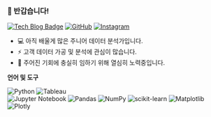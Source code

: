 ### 👋 반갑습니다!

[![Tech Blog Badge](https://img.shields.io/badge/Blog-CC0000?style=flat-square&logo=blogger&logoColor=white&link=https://seminj.tistory.com/)](https://seminj.tistory.com/) 
[![GitHub](https://img.shields.io/badge/github-%23121011.svg?style=flat-square&logo=github&logoColor=white&link=https://seminj.github.com)](https://seminj.github.io)
[![Instagram](https://img.shields.io/badge/Instagram-%23E4405F.svg?style=flat-square&logo=Instagram&logoColor=white&link=https://www.instagram.com/se_m.ni/)](https://www.instagram.com/se_m.ni/)


* 💻 아직 배울게 많은 주니어 데이터 분석가입니다.
* ⚡ 고객 데이터 가공 및 분석에 관심이 많습니다. 
* 🌈 주어진 기회에 충실히 임하기 위해 열심히 노력중입니다.

**언어 및 도구**  

![Python](https://img.shields.io/badge/python-darkblue?style=flat-square&logo=python&logoColor=white)
![Tableau](https://img.shields.io/badge/Tableau-%006600.svg?style=flat-square&logo=Tableau&logoColor=white)<br>
![Jupyter Notebook](https://img.shields.io/badge/jupyter-%23FA0F00.svg?style=flat-square&logo=jupyter&logoColor=white)
![Pandas](https://img.shields.io/badge/pandas-%23150458.svg?style=flat-square&logo=pandas&logoColor=white)
![NumPy](https://img.shields.io/badge/numpy-%23013243.svg?style=flat-square&logo=numpy&logoColor=white)
![scikit-learn](https://img.shields.io/badge/scikit--learn-%23F7931E.svg?style=flat-square&logo=scikit-learn&logoColor=white)
![Matplotlib](https://img.shields.io/badge/Matplotlib-%2357A143.svg?style=flat-square&logo=plotly&logoColor=white)
![Plotly](https://img.shields.io/badge/Plotly-%233F4F75.svg?style=flat-square&logo=plotly&logoColor=white)
